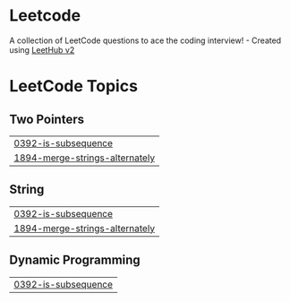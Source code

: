 # Leetcode
A collection of LeetCode questions to ace the coding interview! - Created using [LeetHub v2](https://github.com/arunbhardwaj/LeetHub-2.0)

<!---LeetCode Topics Start-->
# LeetCode Topics
## Two Pointers
|  |
| ------- |
| [0392-is-subsequence](https://github.com/MohdThaha/Leetcode/tree/master/0392-is-subsequence) |
| [1894-merge-strings-alternately](https://github.com/MohdThaha/Leetcode/tree/master/1894-merge-strings-alternately) |
## String
|  |
| ------- |
| [0392-is-subsequence](https://github.com/MohdThaha/Leetcode/tree/master/0392-is-subsequence) |
| [1894-merge-strings-alternately](https://github.com/MohdThaha/Leetcode/tree/master/1894-merge-strings-alternately) |
## Dynamic Programming
|  |
| ------- |
| [0392-is-subsequence](https://github.com/MohdThaha/Leetcode/tree/master/0392-is-subsequence) |
<!---LeetCode Topics End-->
